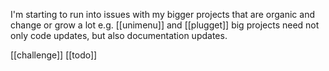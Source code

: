 I'm starting to run into issues with my bigger projects that are organic and change or grow a lot
e.g. [[unimenu]] and [[plugget]]
big projects need not only code updates, but also documentation updates.

[[challenge]]
[[todo]]